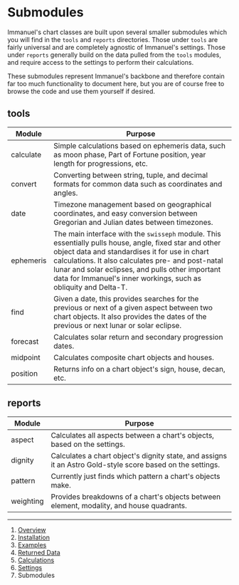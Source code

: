 # Submodules

Immanuel's chart classes are built upon several smaller submodules which you will find in the `tools` and `reports` directories. Those under `tools` are fairly universal and are completely agnostic of Immanuel's settings. Those under `reports` generally build on the data pulled from the `tools` modules, and require access to the settings to perform their calculations.

These submodules represent Immanuel's backbone and therefore contain far too much functionality to document here, but you are of course free to browse the code and use them yourself if desired.

## tools

| Module | Purpose |
| --- | --- |
| calculate | Simple calculations based on ephemeris data, such as moon phase, Part of Fortune position, year length for progressions, etc. |
| convert | Converting between string, tuple, and decimal formats for common data such as coordinates and angles. |
| date | Timezone management based on geographical coordinates, and easy conversion between Gregorian and Julian dates between timezones. |
| ephemeris | The main interface with the `swisseph` module. This essentially pulls house, angle, fixed star and other object data and standardises it for use in chart calculations. It also calculates pre- and post-natal lunar and solar eclipses, and pulls other important data for Immanuel's inner workings, such as obliquity and Delta-T. |
| find | Given a date, this provides searches for the previous or next of a given aspect between two chart objects. It also provides the dates of the previous or next lunar or solar eclipse. |
| forecast | Calculates solar return and secondary progression dates. |
| midpoint | Calculates composite chart objects and houses. |
| position | Returns info on a chart object's sign, house, decan, etc. |

## reports

| Module | Purpose |
| --- | --- |
| aspect | Calculates all aspects between a chart's objects, based on the settings. |
| dignity | Calculates a chart object's dignity state, and assigns it an Astro Gold-style score based on the settings. |
| pattern | Currently just finds which pattern a chart's objects make. |
| weighting | Provides breakdowns of a chart's objects between element, modality, and house quadrants. |

---

1. [Overview](1-overview.md)
2. [Installation](2-installation.md)
3. [Examples](3-examples.md)
4. [Returned Data](4-data.md)
5. [Calculations](5-calculations.md)
6. [Settings](6-settings.md)
7. Submodules
